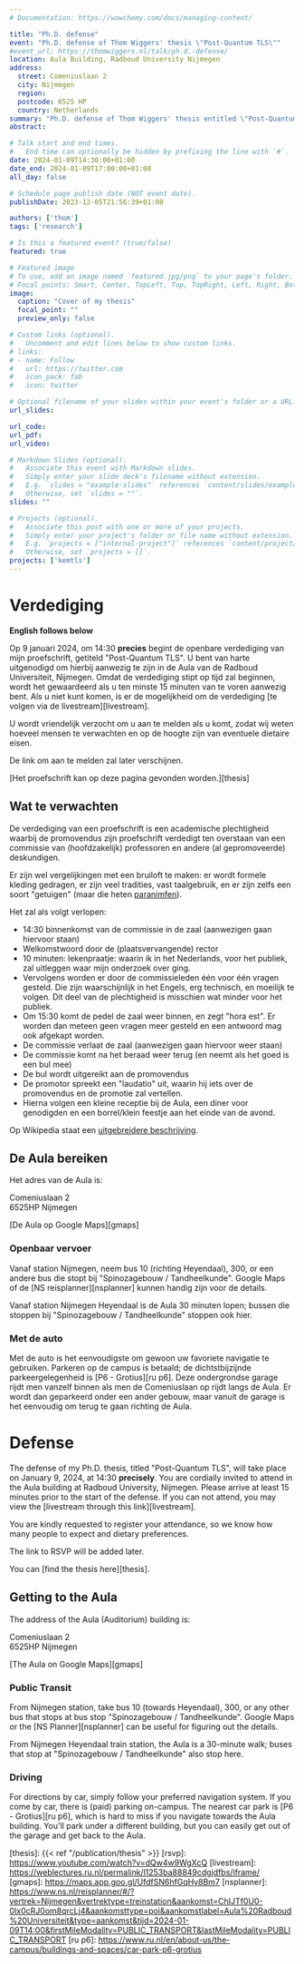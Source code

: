 ```yaml
---
# Documentation: https://wowchemy.com/docs/managing-content/

title: "Ph.D. defense"
event: "Ph.D. defense of Thom Wiggers' thesis \"Post-Quantum TLS\""
#event_url: https://thomwiggers.nl/talk/ph.d.-defense/
location: Aula Building, Radboud University Nijmegen
address:
  street: Comeniuslaan 2
  city: Nijmegen
  region:
  postcode: 6525 HP
  country: Netherlands
summary: "Ph.D. defense of Thom Wiggers' thesis entitled \"Post-Quantum TLS\"."
abstract:

# Talk start and end times.
#   End time can optionally be hidden by prefixing the line with `#`.
date: 2024-01-09T14:30:00+01:00
date_end: 2024-01-09T17:00:00+01:00
all_day: false

# Schedule page publish date (NOT event date).
publishDate: 2023-12-05T21:56:39+01:00

authors: ['thom']
tags: ['research']

# Is this a featured event? (true/false)
featured: true

# Featured image
# To use, add an image named `featured.jpg/png` to your page's folder.
# Focal points: Smart, Center, TopLeft, Top, TopRight, Left, Right, BottomLeft, Bottom, BottomRight.
image:
  caption: "Cover of my thesis"
  focal_point: ""
  preview_only: false

# Custom links (optional).
#   Uncomment and edit lines below to show custom links.
# links:
# - name: Follow
#   url: https://twitter.com
#   icon_pack: fab
#   icon: twitter

# Optional filename of your slides within your event's folder or a URL.
url_slides:

url_code:
url_pdf:
url_video:

# Markdown Slides (optional).
#   Associate this event with Markdown slides.
#   Simply enter your slide deck's filename without extension.
#   E.g. `slides = "example-slides"` references `content/slides/example-slides.md`.
#   Otherwise, set `slides = ""`.
slides: ""

# Projects (optional).
#   Associate this post with one or more of your projects.
#   Simply enter your project's folder or file name without extension.
#   E.g. `projects = ["internal-project"]` references `content/project/deep-learning/index.md`.
#   Otherwise, set `projects = []`.
projects: ['kemtls']
---
```


# Verdediging
**English follows below**

Op 9 januari 2024, om 14:30 **precies** begint de openbare verdediging van mijn proefschrift, getiteld "Post-Quantum TLS".
U bent van harte uitgenodigd om hierbij aanwezig te zijn in de Aula van de Radboud Universiteit, Nijmegen.
Omdat de verdediging stipt op tijd zal beginnen, wordt het gewaardeerd als u ten minste 15 minuten van te voren aanwezig bent.
Als u niet kunt komen, is er de mogelijkheid om de verdediging [te volgen via de livestream][livestream].

U wordt vriendelijk verzocht om u aan te melden als u komt, zodat wij weten hoeveel mensen te verwachten en op de hoogte zijn van eventuele dietaire eisen.

De link om aan te melden zal later verschijnen.
<!--
**[U kunt zich aanmelden middels deze link][rsvp].**
-->
[Het proefschrift kan op deze pagina gevonden worden.][thesis]

## Wat te verwachten

De verdediging van een proefschrift is een academische plechtigheid waarbij de
promovendus zijn proefschrift verdedigt ten overstaan van een commissie van
(hoofdzakelijk) professoren en andere (al gepromoveerde) deskundigen.

Er zijn wel vergelijkingen met een bruiloft te maken: er wordt formele kleding
gedragen, er zijn veel tradities, vast taalgebruik, en er zijn zelfs een soort
"getuigen" (maar die heten
[paranimfen](https://nl.wikipedia.org/wiki/Paranimf)).

Het zal als volgt verlopen:

- 14:30 binnenkomst van de commissie in de zaal (aanwezigen gaan hiervoor staan)
- Welkomstwoord door de (plaatsvervangende) rector
- 10 minuten: lekenpraatje: waarin ik in het Nederlands, voor het publiek, zal uitleggen waar mijn onderzoek over ging.
- Vervolgens worden er door de commissieleden één voor één vragen gesteld. Die
  zijn waarschijnlijk in het Engels, erg technisch, en moeilijk te volgen. Dit deel van de
  plechtigheid is misschien wat minder voor het publiek.
- Om 15:30 komt de pedel de zaal weer binnen, en zegt "hora est". Er worden dan meteen geen vragen meer gesteld en een antwoord mag ook afgekapt worden.
- De commissie verlaat de zaal (aanwezigen gaan hiervoor weer staan)
- De commissie komt na het beraad weer terug (en neemt als het goed is een bul mee)
- De bul wordt uitgereikt aan de promovendus
- De promotor spreekt een "laudatio" uit, waarin hij iets over de promovendus en de promotie zal vertellen.
- Hierna volgen een kleine receptie bij de Aula, een diner voor genodigden en een borrel/klein feestje aan het einde van de avond.

Op Wikipedia staat een [uitgebreidere beschrijving](https://nl.wikipedia.org/wiki/Wetenschappelijke_promotie).

## De Aula bereiken

Het adres van de Aula is:

Comeniuslaan 2<br>
6525HP Nijmegen

[De Aula op Google Maps][gmaps]

### Openbaar vervoer

Vanaf station Nijmegen, neem bus 10 (richting Heyendaal), 300, or een andere bus die stopt bij "Spinozagebouw / Tandheelkunde".
Google Maps of de [NS reisplanner][nsplanner] kunnen handig zijn voor de details.

Vanaf station Nijmegen Heyendaal is de Aula 30 minuten lopen; bussen die stoppen bij "Spinozagebouw / Tandheelkunde" stoppen ook hier.

### Met de auto

Met de auto is het eenvoudigste om gewoon uw favoriete navigatie te gebruiken.
Parkeren op de campus is betaald; de dichtstbijzijnde parkeergelegenheid is [P6 - Grotius][ru p6].
Deze ondergrondse garage rijdt men vanzelf binnen als men de Comeniuslaan op rijdt langs de Aula.
Er wordt dan geparkeerd onder een ander gebouw, maar vanuit de garage is het eenvoudig om terug te gaan richting de Aula.


# Defense

The defense of my Ph.D. thesis, titled "Post-Quantum TLS", will take place on January 9, 2024, at 14:30 **precisely**.
You are cordially invited to attend in the Aula building at Radboud University, Nijmegen.
Please arrive at least 15 minutes prior to the start of the defense.
If you can not attend, you may view the [livestream through this link][livestream].

You are kindly requested to register your attendance, so we know how many people to expect and dietary preferences.

The link to RSVP will be added later.
<!--
**Please [RSVP through the link provided here][rsvp].**
-->

You can [find the thesis here][thesis].

## Getting to the Aula

The address of the Aula (Auditorium) building is:

Comeniuslaan 2<br>
6525HP Nijmegen

[The Aula on Google Maps][gmaps]

### Public Transit

From Nijmegen station, take bus 10 (towards Heyendaal), 300, or any other bus that stops at bus stop "Spinozagebouw / Tandheelkunde".
Google Maps or the [NS Planner][nsplanner] can be useful for figuring out the details.

From Nijmegen Heyendaal train station, the Aula is a 30-minute walk; buses that stop at "Spinozagebouw / Tandheelkunde" also stop here.

### Driving

For directions by car, simply follow your preferred navigation system.
If you come by car, there is (paid) parking on-campus. The nearest car park is [P6 - Grotius][ru p6], which is hard to miss if you navigate towards the Aula building.
You'll park under a different building, but you can easily get out of the garage and get back to the Aula.

[thesis]: {{< ref "/publication/thesis" >}}
[rsvp]: https://www.youtube.com/watch?v=dQw4w9WgXcQ
[livestream]: https://weblectures.ru.nl/permalink/l1253ba88849cdgjdfbs/iframe/
[gmaps]: https://maps.app.goo.gl/UfdfSN6hfGqHy8Bm7
[nsplanner]: https://www.ns.nl/reisplanner/#/?vertrek=Nijmegen&vertrektype=treinstation&aankomst=ChIJTf0U0-0Ix0cRJ0om8qrcLj4&aankomsttype=poi&aankomstlabel=Aula%20Radboud%20Universiteit&type=aankomst&tijd=2024-01-09T14:00&firstMileModality=PUBLIC_TRANSPORT&lastMileModality=PUBLIC_TRANSPORT
[ru p6]: https://www.ru.nl/en/about-us/the-campus/buildings-and-spaces/car-park-p6-grotius